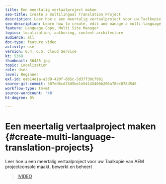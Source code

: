 ```yaml
---
title: Een meertalig vertaalproject maken
seo-title: Create a multilingual Translation Project
description: Leer hoe u een meertalig vertaalproject voor uw Taalkopie van AEM projectconsole maakt, bewerkt en beheert
seo-description: Learn how to create, edit and manage a multi-language translation project for your Language Copy from AEM's Project console
feature: Language Copy, Multi Site Manager
topics: localization, authoring, content-architecture
audience: all
doc-type: feature video
activity: use
version: 6.4, 6.5, Cloud Service
kt: 5368
thumbnail: 36485.jpg
topic: Localization
role: User
level: Beginner
exl-id: eab14e1a-a3d9-420f-8b5c-5d37f30c79b1
source-git-commit: 307ed6cd25d5be1e54145406b206a78ec878d548
workflow-type: tm+mt
source-wordcount: '48'
ht-degree: 0%

---
```


# Een meertalig vertaalproject maken {#create-multi-language-translation-projects}

Leer hoe u een meertalig vertaalproject voor uw Taalkopie van AEM projectconsole maakt, bewerkt en beheert

>[!VIDEO](https://video.tv.adobe.com/v/36485?quality=12&learn=on)
